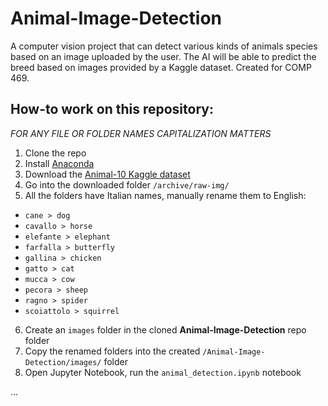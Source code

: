 # Animal-Image-Detection
A computer vision project that can detect various kinds of animals species based on an image uploaded by the user. The AI will be able to predict the breed based on images provided by a Kaggle dataset.  Created for COMP 469.

## How-to work on this repository:
*FOR ANY FILE OR FOLDER NAMES CAPITALIZATION MATTERS*
1. Clone the repo
2. Install [Anaconda](https://www.anaconda.com/download)
3. Download the [Animal-10 Kaggle dataset](https://www.kaggle.com/datasets/alessiocorrado99/animals10?resource=download)
4. Go into the downloaded folder `/archive/raw-img/`
5. All the folders have Italian names, manually rename them to English:
- `cane > dog`
- `cavallo > horse`
- `elefante > elephant`
- `farfalla > butterfly`
- `gallina > chicken`
- `gatto > cat`
- `mucca > cow`
- `pecora > sheep`
- `ragno > spider`
- `scoiattolo > squirrel`
6. Create an `images` folder in the cloned **Animal-Image-Detection** repo folder
7. Copy the renamed folders into the created `/Animal-Image-Detection/images/` folder
8. Open Jupyter Notebook, run the `animal_detection.ipynb` notebook

...
  
